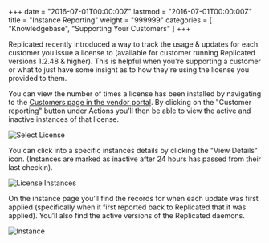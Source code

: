 +++
date = "2016-07-01T00:00:00Z"
lastmod = "2016-07-01T00:00:00Z"
title = "Instance Reporting"
weight = "999999"
categories = [ "Knowledgebase", "Supporting Your Customers" ]
+++

Replicated recently introduced a way to track the usage & updates for each customer you issue a
license to (available for customer running Replicated versions 1.2.48 & higher). This is helpful when
you're supporting a customer or what to just have some insight as to how they're using the license
you provided to them.

You can view the number of times a license has been installed by navigating to the
[Customers page in the vendor portal](http://vendor.replicated.com/customers). By clicking on the "Customer reporting" button under Actions you’ll then be able to view the active and inactive instances of
that license.

![Select License](/images/select-customer.png)

You can click into a specific instances details by clicking the "View Details" icon. (Instances are
marked as inactive after 24 hours has passed from their last checkin).

![License Instances](/images/customer-reporting.png)

On the instance page you’ll find the records for when each update was first applied (specifically when
it first reported back to Replicated that it was applied). You’ll also find the active versions of
the Replicated daemons.

![Instance](/images/instance.png)
